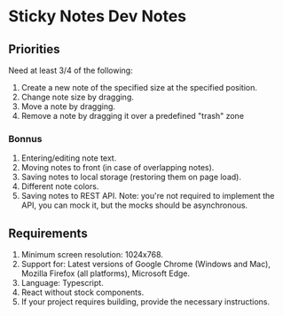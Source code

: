 # Sticky Notes Dev Notes

## Priorities

Need at least 3/4 of the following:

1. Create a new note of the specified size at the specified position.
2. Change note size by dragging.
3. Move a note by dragging.
4. Remove a note by dragging it over a predefined "trash" zone

### Bonnus

1. Entering/editing note text.
2. Moving notes to front (in case of overlapping notes).
3. Saving notes to local storage (restoring them on page load).
4. Different note colors.
5. Saving notes to REST API. Note: you're not required to implement the API, you can mock it, but the mocks should be asynchronous.

## Requirements

1. Minimum screen resolution: 1024x768.
2. Support for: Latest versions of Google Chrome (Windows and Mac), Mozilla Firefox (all platforms), Microsoft Edge.
3. Language: Typescript.
4. React without stock components.
5. If your project requires building, provide the necessary instructions.
